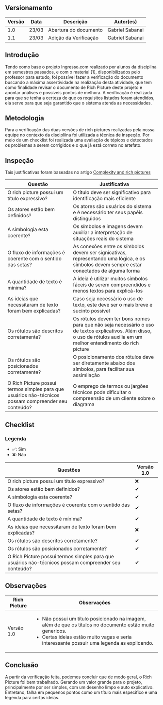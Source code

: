 ## Versionamento

| Versão | Data  | Descrição             | Autor(es)       |
| ------ | ----- | --------------------- | --------------- |
| 1.0    | 23/03 | Abertura do documento | Gabriel Sabanai |
| 1.1    | 23/03 | Adição da Verificação | Gabriel Sabanai |

## Introdução 

Tendo como base o projeto Ingresso.com realizado por alunos da disciplina em semestres passados, e com o material [1], disponibilizados pelo professor para estudo, foi possível fazer a verificação do documento buscando a máxima assertividade na realização desta atividade, que tem como finalidade revisar o documento de Rich Picture deste projeto e apontar análises e possíveis pontos de melhora. A verificação é realizada para que se tenha a certeza de que os requisitos listados foram atendidos, ela serve para que seja garantido que o sistema atenda as necessidades.

## Metodologia

Para a verificação das duas versões de rich pictures realizadas pela nossa equipe no contexto da discipliina foi utilizada a técnica de inspeção. Por meio de um checklist foi realizada uma avaliação de tópicos e detectados os problemas a serem corrigidos e o que já está correto no artefato.

## Inspeção

Tais justificativas foram baseadas no artigo [Complexity and rich pictures](http://leadershipforchange.org.uk/wp-content/uploads/Complexity-and-rich-pictures.pdf)

|Questão|Justificativa
|-------|-------------|
|O rich picture possui um título expressivo?|O título deve ser significativo para identificação mais eficiente|
|Os atores estão bem definidos?|Os atores são usuários do sistema e é necessário ter seus papéis distinguidos|
|A simbologia esta coerente?|Os símbolos e imagens devem auxiliar a interpretação de situações reais do sistema|
|O fluxo de informações é coerente com o sentido das setas?|As conexões entre os símbolos devem ser signicativas, representando uma lógica, e os símbolos devem sempre estar conectados de alguma forma|
|A quantidade de texto é mínima?|A ideia é utilizar muitos símbolos fáceis de serem compreendidos e menos textos para explicá-los|
|As ideias que necessitaram de texto foram bem explicadas?|Caso seja necessário o uso de texto, este deve ser o mais breve e sucinto possível|
|Os rótulos são descritos corretamente?|Os rótulos devem ter bons nomes para que não seja necessário o uso de textos explicativos. Além disso, o uso de rótulos auxilia em um melhor entendimento do rich picture|
|Os rótulos são posicionados corretamente?|O posicionamento dos rótulos deve ser diretamente abaixo dos símbolos, para facilitar sua assimilação|
|O Rich Picture possui termos simples para que usuários não-técnicos possam compreender seu conteúdo?|O emprego de termos ou jargões técnicos pode dificultar o compreensão de um cliente sobre o diagrama|

## Checklist 

### Legenda
- ✅: Sim
- ❌: Não

|Questões|Versão 1.0|
|--------|----|
|O rich picture possui um título expressivo?|❌|
|Os atores estão bem definidos?|✔|
|A simbologia esta coerente?|✔|
|O fluxo de informações é coerente com o sentido das setas?|✔|
|A quantidade de texto é mínima?|✔|
|As ideias que necessitaram de texto foram bem explicadas?|❌|
|Os rótulos são descritos corretamente?|✔|
|Os rótulos são posicionados corretamente?|✔|
|O Rich Picture possui termos simples para que usuários não-técnicos possam compreender seu conteúdo?|✔|

## Observações

|Rich Picture|Observações|
|------------|-----------|
|Versão 1.0|<ul><li>Não possui um título posicionado na imagem, além de que os títulos no documento estão muito genericos.</li><li>Certas ideias estão muito vagas e seria interessante possuir uma legenda as explicando.</li></ul>|


## Conclusão

A partir da verificação feita, podemos concluir que de modo geral, o Rich Picture foi bem trabalhado. Gerando um valor grande para o projeto, principalmente por ser
simples, com um desenho limpo e auto explicativo. Entretano, falha em pequenos pontos como um título mais especifico e uma legenda para certas ideias.